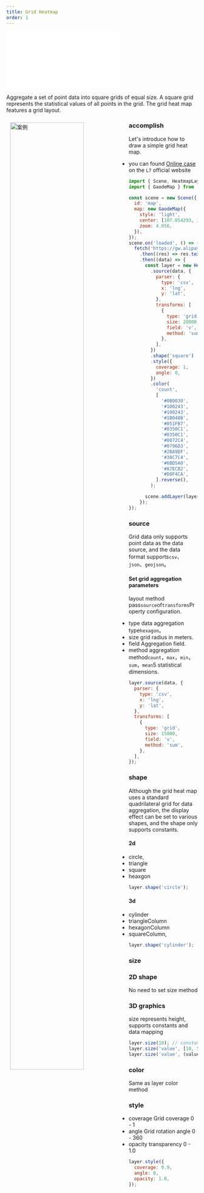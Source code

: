 ```yaml
---
title: Grid Heatmap
order: 1
---
```


<embed src="@/docs/api/common/style.md"></embed>

Aggregate a set of point data into square grids of equal size. A square grid represents the statistical values ​​of all points in the grid. The grid heat map features a grid layout.

<div>
  <div style="width:60%;float:left; margin: 10px;">
    <img  width="80%" alt="案例" src='https://gw.alipayobjects.com/mdn/antv_site/afts/img/A*XPBuSIPPgsgAAAAAAAAAAABkARQnAQ'>
  </div>
</div>

### accomplish

Let's introduce how to draw a simple grid heat map.

- you can found [Online case](/examples/heatmap/heatmap/#heatmap) on the `L7` official website

```javascript
import { Scene, HeatmapLayer } from '@antv/l7';
import { GaodeMap } from '@antv/l7-maps';

const scene = new Scene({
  id: 'map',
  map: new GaodeMap({
    style: 'light',
    center: [107.054293, 35.246265],
    zoom: 4.056,
  }),
});
scene.on('loaded', () => {
  fetch('https://gw.alipayobjects.com/os/basement_prod/7359a5e9-3c5e-453f-b207-bc892fb23b84.csv')
    .then((res) => res.text())
    .then((data) => {
      const layer = new HeatmapLayer({})
        .source(data, {
          parser: {
            type: 'csv',
            x: 'lng',
            y: 'lat',
          },
          transforms: [
            {
              type: 'grid',
              size: 20000,
              field: 'v',
              method: 'sum',
            },
          ],
        })
        .shape('square')
        .style({
          coverage: 1,
          angle: 0,
        })
        .color(
          'count',
          [
            '#0B0030',
            '#100243',
            '#100243',
            '#1B048B',
            '#051FB7',
            '#0350C1',
            '#0350C1',
            '#0072C4',
            '#0796D3',
            '#2BA9DF',
            '#30C7C4',
            '#6BD5A0',
            '#A7ECB2',
            '#D0F4CA',
          ].reverse(),
        );

      scene.addLayer(layer);
    });
});
```

### source

Grid data only supports point data as the data source, and the data format supports`csv`、`json`、`geojson`。

#### Set grid aggregation parameters

layout method pass`source`of`transforms`Property configuration.

- type data aggregation type`hexagon`。
- size grid radius in meters.
- field Aggregation field.
- method aggregation method`count`，`max`，`min`，`sum`，`mean`5 statistical dimensions.

```javascript
layer.source(data, {
  parser: {
    type: 'csv',
    x: 'lng',
    y: 'lat',
  },
  transforms: [
    {
      type: 'grid',
      size: 15000,
      field: 'v',
      method: 'sum',
    },
  ],
});
```

### shape

Although the grid heat map uses a standard quadrilateral grid for data aggregation, the display effect can be set to various shapes, and the shape only supports constants.

#### 2d

- circle,
- triangle
- square
- heaxgon

```javascript
layer.shape('circle');
```

#### 3d

- cylinder
- triangleColumn
- hexagonColumn
- squareColumn,

```javascript
layer.shape('cylinder');
```

### size

### 2D shape

No need to set size method

### 3D graphics

size represents height, supports constants and data mapping

```javascript
layer.size(10); // constant
layer.size('value', [10, 50]); // Map size based on value field
layer.size('value', (value) => {}); // Callback function to set height
```

### color

Same as layer color method

### style

- coverage Grid coverage 0 - 1
- angle Grid rotation angle 0 - 360
- opacity transparency 0 - 1.0

```javascript
layer.style({
  coverage: 0.9,
  angle: 0,
  opacity: 1.0,
});
```

